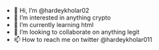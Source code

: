 - 👋 Hi, I’m @hardeykholar02
- 👀 I’m interested in anything crypto
- 🌱 I’m currently learning html
- 💞️ I’m looking to collaborate on anything legit
- 📫 How to reach me on twitter @hardeykholar011

<!---
hardeykholar02/hardeykholar02 is a ✨ special ✨ repository because its `README.md` (this file) appears on your GitHub profile.
You can click the Preview link to take a look at your changes.
--->
